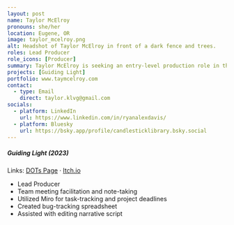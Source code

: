 ```yaml
---
layout: post
name: Taylor McElroy
pronouns: she/her
location: Eugene, OR
image: taylor_mcelroy.png
alt: Headshot of Taylor McElroy in front of a dark fence and trees.
roles: Lead Producer
role_icons: [Producer]
summary: Taylor McElroy is seeking an entry-level production role in the games industry. Her background is a mix of team coordination and project management in TTRPGs and higher education. She holds a B.A. in Interdisciplinary Studies.
projects: [Guiding Light]
portfolio: www.taymcelroy.com
contact:
  - type: Email
    direct: taylor.klvg@gmail.com
socials:
  - platform: LinkedIn
    url: https://www.linkedin.com/in/ryanalexdavis/
  - platform: Bluesky
    url: https://bsky.app/profile/candlesticklibrary.bsky.social
---
```


##### _Guiding Light (2023)_
Links: [DOTs Page](/projects/guiding-light) &middot; [Itch.io](https://candlesticklibrary.itch.io/guiding-light)
- Lead Producer
- Team meeting facilitation and note-taking
- Utilized Miro for task-tracking and project deadlines
- Created bug-tracking spreadsheet
- Assisted with editing narrative script
